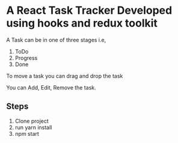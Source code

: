 # A React Task Tracker Developed using hooks and redux toolkit

A Task can be in one of three stages i.e,

1. ToDo
2. Progress
3. Done

To move a task you can drag and drop the task

You can Add, Edit, Remove the task.

## Steps

1. Clone project
2. run yarn install
3. npm start

